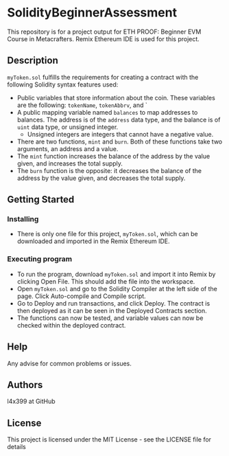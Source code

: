 # SolidityBeginnerAssessment

This repository is for a project output for ETH PROOF: Beginner EVM Course in Metacrafters. Remix Ethereum IDE is used for this project.

## Description

`myToken.sol` fulfills the requirements for creating a contract with the following Solidity syntax features used:
- Public variables that store information about the coin. These variables are the following: `tokenName`, `tokenAbbrv`, and `
- A public mapping variable named `balances` to map addresses to balances. The address is of the `address` data type, and the balance is of `uint` data type, or unsigned integer.
    - Unsigned integers are integers that cannot have a negative value.
- There are two functions, `mint` and `burn`. Both of these functions take two arguments, an address and a value.
- The `mint` function increases the balance of the address by the value given, and increases the total supply.
- The `burn` function is the opposite: it decreases the balance of the address by the value given, and decreases the total supply.

## Getting Started

### Installing

* There is only one file for this project, `myToken.sol`, which can be downloaded and imported in the Remix Ethereum IDE.

### Executing program

* To run the program, download `myToken.sol` and import it into Remix by clicking Open File. This should add the file into the workspace.
* Open `myToken.sol` and go to the Solidity Compiler at the left side of the page. Click Auto-compile and Compile script.
* Go to Deploy and run transactions, and click Deploy. The contract is then deployed as it can be seen in the Deployed Contracts section.
* The functions can now be tested, and variable values can now be checked within the deployed contract.

## Help

Any advise for common problems or issues.

## Authors

l4x399 at GitHub


## License

This project is licensed under the MIT License - see the LICENSE file for details
